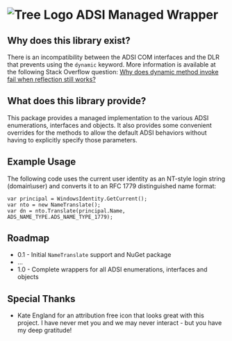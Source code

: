 ![Tree Logo](https://github.com/goyuix/ADSI/raw/master/master/swirly_tree_thanks_kate_england.png) ADSI Managed Wrapper
====================

Why does this library exist?
----------------------------
There is an incompatibility between the ADSI COM interfaces and the DLR that prevents using the `dynamic` keyword. 
More information is available at the following Stack Overflow question: <a href="http://stackoverflow.com/questions/20961698/why-does-dynamic-method-invoke-fail-when-reflection-still-works">Why does dynamic method invoke fail when reflection still works?</a>

What does this library provide?
-------------------------------
This package provides a managed implementation to the various ADSI enumerations, interfaces and objects. It also provides some convenient overrides for the methods to allow the default ADSI behaviors without having to explicitly specify those parameters.

Example Usage
-------------
The following code uses the current user identity as an NT-style login string (domain\user) and converts it to an RFC 1779 distinguished name format:

    var principal = WindowsIdentity.GetCurrent();
    var nto = new NameTranslate();
    var dn = nto.Translate(principal.Name, ADS_NAME_TYPE.ADS_NAME_TYPE_1779);

Roadmap
-------
* 0.1 - Initial `NameTranslate` support and NuGet package
* ...
* 1.0 - Complete wrappers for all ADSI enumerations, interfaces and objects

Special Thanks
--------------
* Kate England for an attribution free icon that looks great with this project. I have never met you and we may never interact - but you have my deep gratitude!
